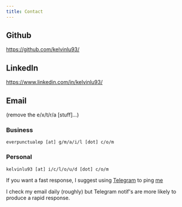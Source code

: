 ```yaml
---
title: Contact
---
```


## Github

<https://github.com/kelvinlu93/>

## LinkedIn

<https://www.linkedin.com/in/kelvinlu93/>

## Email

(remove the e/x/t/r/a \[stuff\]...)

### Business

    everpunctualep [at] g/m/a/i/l [dot] c/o/m

### Personal

    kelvinlu93 [at] i/c/l/o/u/d [dot] c/o/m

If you want a fast response, I suggest using [Telegram](https://telegram.org/) to ping [me](https://t.me/keldorado)

I check my email daily (roughly) but Telegram notif's are more likely to produce a rapid response.